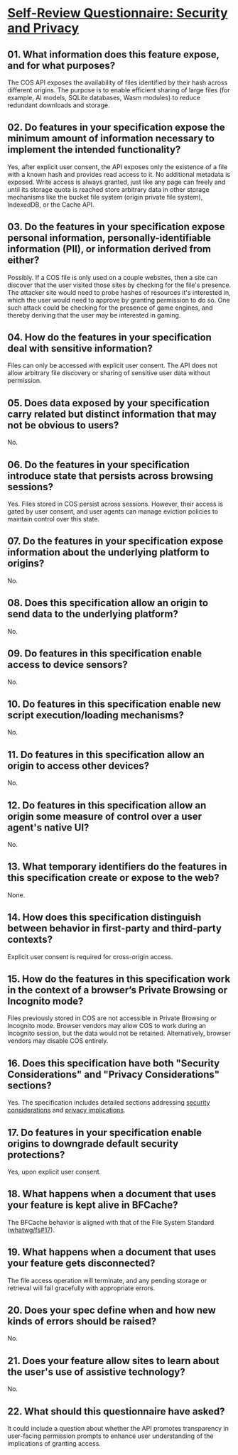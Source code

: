 # [Self-Review Questionnaire: Security and Privacy](https://w3ctag.github.io/security-questionnaire/)

## 01. What information does this feature expose, and for what purposes?

The COS API exposes the availability of files identified by their hash across different origins. The purpose is to enable efficient sharing of large files (for example, AI models, SQLite databases, Wasm modules) to reduce redundant downloads and storage.

## 02. Do features in your specification expose the minimum amount of information necessary to implement the intended functionality?

Yes, after explicit user consent, the API exposes only the existence of a file with a known hash and provides read access to it. No additional metadata is exposed. Write access is always granted, just like any page can freely and until its storage quota is reached store arbitrary data in other storage mechanisms like the bucket file system (origin private file system), IndexedDB, or the Cache API.

## 03. Do the features in your specification expose personal information, personally-identifiable information (PII), or information derived from either?

Possibly. If a COS file is only used on a couple websites, then a site can discover that the user visited those sites by checking for the file's presence. The attacker site would need to probe hashes of resources it's interested in, which the user would need to approve by granting permission to do so. One such attack could be checking for the presence of game engines, and thereby deriving that the user may be interested in gaming.

## 04. How do the features in your specification deal with sensitive information?

Files can only be accessed with explicit user consent. The API does not allow arbitrary file discovery or sharing of sensitive user data without permission.

## 05. Does data exposed by your specification carry related but distinct information that may not be obvious to users?

No.

## 06. Do the features in your specification introduce state that persists across browsing sessions?

Yes. Files stored in COS persist across sessions. However, their access is gated by user consent, and user agents can manage eviction policies to maintain control over this state.

## 07. Do the features in your specification expose information about the underlying platform to origins?

No.

## 08. Does this specification allow an origin to send data to the underlying platform?

No.

## 09. Do features in this specification enable access to device sensors?

No.

## 10. Do features in this specification enable new script execution/loading mechanisms?

No.

## 11. Do features in this specification allow an origin to access other devices?

No.

## 12. Do features in this specification allow an origin some measure of control over a user agent's native UI?

No.

## 13. What temporary identifiers do the features in this specification create or expose to the web?

None.

## 14. How does this specification distinguish between behavior in first-party and third-party contexts?

Explicit user consent is required for cross-origin access.

## 15. How do the features in this specification work in the context of a browser’s Private Browsing or Incognito mode?

Files previously stored in COS are not accessible in Private Browsing or Incognito mode. Browser vendors may allow COS to work during an Incognito session, but the data would not be retained. Alternatively, browser vendors may disable COS entirely.

## 16. Does this specification have both "Security Considerations" and "Privacy Considerations" sections?

Yes. The specification includes detailed sections addressing [security considerations](README.MD#security-considerations) and [privacy implications](README.MD#privacy-considerations).

## 17. Do features in your specification enable origins to downgrade default security protections?

Yes, upon explicit user consent.

## 18. What happens when a document that uses your feature is kept alive in BFCache?

The BFCache behavior is aligned with that of the File System Standard ([whatwg/fs#17](https://github.com/whatwg/fs/issues/17)).

## 19. What happens when a document that uses your feature gets disconnected?

The file access operation will terminate, and any pending storage or retrieval will fail gracefully with appropriate errors.

## 20. Does your spec define when and how new kinds of errors should be raised?

No.

## 21. Does your feature allow sites to learn about the user's use of assistive technology?

No.

## 22. What should this questionnaire have asked?

It could include a question about whether the API promotes transparency in user-facing permission prompts to enhance user understanding of the implications of granting access.
